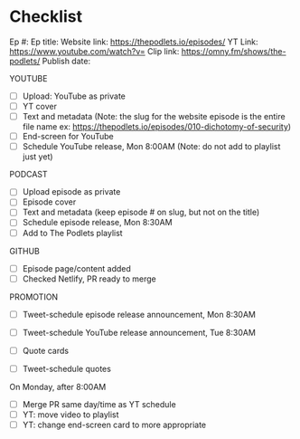 # Checklist 

Ep #:
Ep title:
Website link: https://thepodlets.io/episodes/
YT Link: https://www.youtube.com/watch?v=
Clip link: https://omny.fm/shows/the-podlets/
Publish date:

YOUTUBE
- [ ] Upload: YouTube as private
- [ ] YT cover
- [ ] Text and metadata (Note: the slug for the website episode is the entire file name ex: https://thepodlets.io/episodes/010-dichotomy-of-security)
- [ ] End-screen for YouTube
- [ ] Schedule YouTube release, Mon 8:00AM (Note: do not add to playlist just yet)

PODCAST
- [ ] Upload episode as private
- [ ] Episode cover
- [ ] Text and metadata (keep episode # on slug, but not on the title)
- [ ] Schedule episode release, Mon 8:30AM
- [ ] Add to The Podlets playlist

GITHUB
- [ ] Episode page/content added 
- [ ] Checked Netlify, PR ready to merge

PROMOTION
- [ ] Tweet-schedule episode release announcement, Mon 8:30AM
- [ ] Tweet-schedule YouTube release announcement, Tue 8:30AM

- [ ] Quote cards
- [ ] Tweet-schedule quotes

On Monday, after 8:00AM
- [ ] Merge PR same day/time as YT schedule
- [ ] YT: move video to playlist
- [ ] YT: change end-screen card to more appropriate
